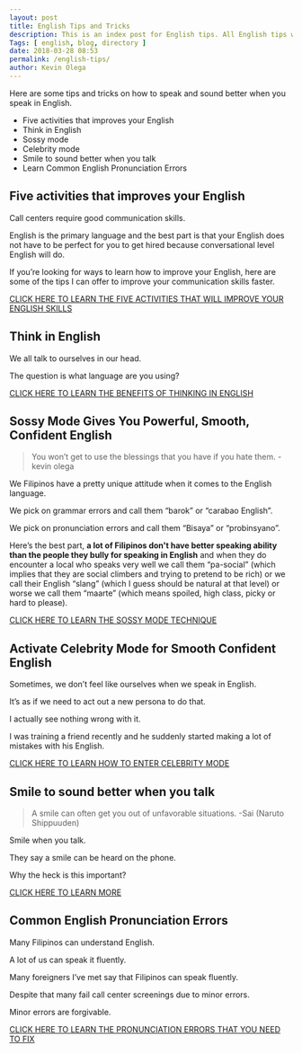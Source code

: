 ```yaml
--- 
layout: post 
title: English Tips and Tricks
description: This is an index post for English tips. All English tips will be added here eventually.
Tags: [ english, blog, directory ]
date: 2018-03-28 08:53
permalink: /english-tips/ 
author: Kevin Olega 
--- 
```

Here are some tips and tricks on how to speak and sound better when you speak in English.

- Five activities that improves your English
- Think in English
- Sossy mode
- Celebrity mode
- Smile to sound better when you talk
- Learn Common English Pronunciation Errors

## Five activities that improves your English

Call centers require good communication skills. 

English is the primary language and the best part is that your English does not have to be perfect for you to get hired because conversational level English will do.

If you’re looking for ways to learn how to improve your English, here are some of the tips I can offer to improve your communication skills faster.

[CLICK HERE TO LEARN THE FIVE ACTIVITIES THAT WILL IMPROVE YOUR ENGLISH SKILLS](http://callcentertrainingtips.com/activities-english/)

## Think in English

We all talk to ourselves in our head. 

The question is what language are you using? 

[CLICK HERE TO LEARN THE BENEFITS OF THINKING IN ENGLISH](http://callcentertrainingtips.com/think-english/)

## Sossy Mode Gives You Powerful, Smooth, Confident English

> You won’t get to use the blessings that you have if you hate them. -kevin olega

We Filipinos have a pretty unique attitude when it comes to the English language. 

We pick on grammar errors and call them “barok” or “carabao English”. 

We pick on pronunciation errors and call them “Bisaya” or “probinsyano”. 

Here’s the best part, **a lot of Filipinos don't have better speaking ability than the people they bully for speaking in English** and when they do encounter a local who speaks very well we call them “pa-social” (which implies that they are social climbers and trying to pretend to be rich) or we call their English “slang” (which I guess should be natural at that level) or worse we call them “maarte” (which means spoiled, high class, picky or hard to please). 

[CLICK HERE TO LEARN THE SOSSY MODE TECHNIQUE](http://callcentertrainingtips.com/sossy/)

## Activate Celebrity Mode for Smooth Confident English

Sometimes, we don’t feel like ourselves when we speak in English. 

It’s as if we need to act out a new persona to do that. 

I actually see nothing wrong with it.

I was training a friend recently and he suddenly started making a lot of mistakes with his English. 

[CLICK HERE TO LEARN HOW TO ENTER CELEBRITY MODE](http://callcentertrainingtips.com/celebrity/)

## Smile to sound better when you talk

> A smile can often get you out of unfavorable situations.
-Sai (Naruto Shippuuden)

Smile when you talk. 

They say a smile can be heard on the phone.

Why the heck is this important?

[CLICK HERE TO LEARN MORE](http://callcentertrainingtips.com/smile-better/)

## Common English Pronunciation Errors

Many Filipinos can understand English. 

A lot of us can speak it fluently. 

Many foreigners I’ve met say that Filipinos can speak fluently. 

Despite that many fail call center screenings due to minor errors.

Minor errors are forgivable. 

[CLICK HERE TO LEARN THE PRONUNCIATION ERRORS THAT YOU NEED TO FIX](http://callcentertrainingtips.com/pronunciation-errors/)